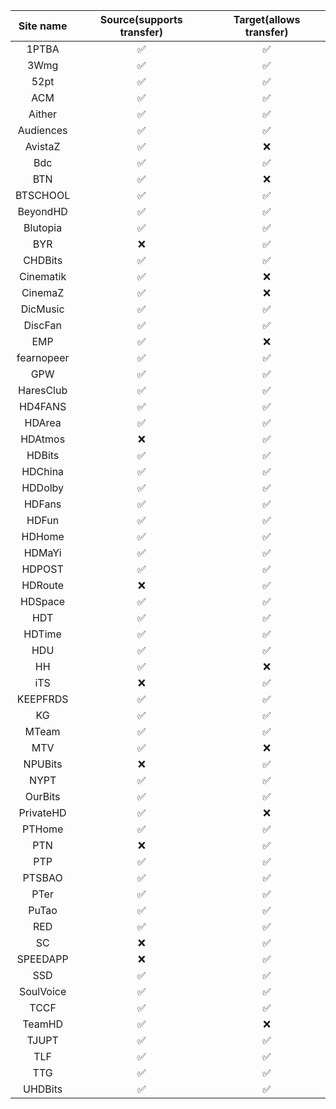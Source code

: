| Site name  | Source(supports transfer) | Target(allows transfer) |
| :--------: | :-----------------------: | :---------------------: |
|   1PTBA    |            ✅             |           ✅            |
|    3Wmg    |            ✅             |           ✅            |
|    52pt    |            ✅             |           ✅            |
|    ACM     |            ✅             |           ✅            |
|   Aither   |            ✅             |           ✅            |
| Audiences  |            ✅             |           ✅            |
|  AvistaZ   |            ✅             |           ❌            |
|    Bdc     |            ✅             |           ✅            |
|    BTN     |            ✅             |           ❌            |
|  BTSCHOOL  |            ✅             |           ✅            |
|  BeyondHD  |            ✅             |           ✅            |
|  Blutopia  |            ✅             |           ✅            |
|    BYR     |            ❌             |           ✅            |
|  CHDBits   |            ✅             |           ✅            |
| Cinematik  |            ✅             |           ❌            |
|  CinemaZ   |            ✅             |           ❌            |
|  DicMusic  |            ✅             |           ✅            |
|  DiscFan   |            ✅             |           ✅            |
|    EMP     |            ✅             |           ❌            |
| fearnopeer |            ✅             |           ✅            |
|    GPW     |            ✅             |           ✅            |
| HaresClub  |            ✅             |           ✅            |
|  HD4FANS   |            ✅             |           ✅            |
|   HDArea   |            ✅             |           ✅            |
|  HDAtmos   |            ❌             |           ✅            |
|   HDBits   |            ✅             |           ✅            |
|  HDChina   |            ✅             |           ✅            |
|  HDDolby   |            ✅             |           ✅            |
|   HDFans   |            ✅             |           ✅            |
|   HDFun    |            ✅             |           ✅            |
|   HDHome   |            ✅             |           ✅            |
|   HDMaYi   |            ✅             |           ✅            |
|   HDPOST   |            ✅             |           ✅            |
|  HDRoute   |            ❌             |           ✅            |
|  HDSpace   |            ✅             |           ✅            |
|    HDT     |            ✅             |           ✅            |
|   HDTime   |            ✅             |           ✅            |
|    HDU     |            ✅             |           ✅            |
|     HH     |            ✅             |           ❌            |
|    iTS     |            ❌             |           ✅            |
|  KEEPFRDS  |            ✅             |           ✅            |
|     KG     |            ✅             |           ✅            |
|   MTeam    |            ✅             |           ✅            |
|    MTV     |            ✅             |           ❌            |
|  NPUBits   |            ❌             |           ✅            |
|    NYPT    |            ✅             |           ✅            |
|  OurBits   |            ✅             |           ✅            |
| PrivateHD  |            ✅             |           ❌            |
|   PTHome   |            ✅             |           ✅            |
|    PTN     |            ❌             |           ✅            |
|    PTP     |            ✅             |           ✅            |
|   PTSBAO   |            ✅             |           ✅            |
|    PTer    |            ✅             |           ✅            |
|   PuTao    |            ✅             |           ✅            |
|    RED     |            ✅             |           ✅            |
|     SC     |            ❌             |           ✅            |
|  SPEEDAPP  |            ❌             |           ✅            |
|    SSD     |            ✅             |           ✅            |
| SoulVoice  |            ✅             |           ✅            |
|    TCCF    |            ✅             |           ✅            |
|   TeamHD   |            ✅             |           ❌            |
|   TJUPT    |            ✅             |           ✅            |
|    TLF     |            ✅             |           ✅            |
|    TTG     |            ✅             |           ✅            |
|  UHDBits   |            ✅             |           ✅            |

